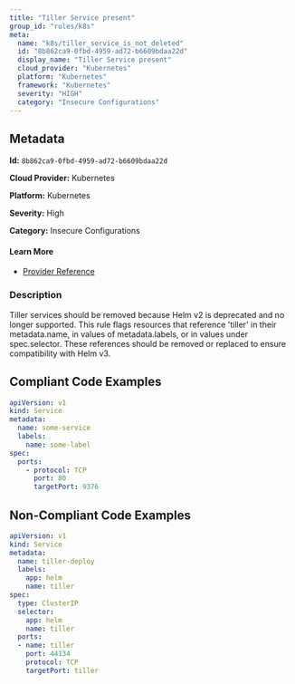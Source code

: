 ```yaml
---
title: "Tiller Service present"
group_id: "rules/k8s"
meta:
  name: "k8s/tiller_service_is_not_deleted"
  id: "8b862ca9-0fbd-4959-ad72-b6609bdaa22d"
  display_name: "Tiller Service present"
  cloud_provider: "Kubernetes"
  platform: "Kubernetes"
  framework: "Kubernetes"
  severity: "HIGH"
  category: "Insecure Configurations"
---
```

## Metadata

**Id:** `8b862ca9-0fbd-4959-ad72-b6609bdaa22d`

**Cloud Provider:** Kubernetes

**Platform:** Kubernetes

**Severity:** High

**Category:** Insecure Configurations

#### Learn More

 - [Provider Reference](https://kubernetes.io/docs/concepts/services-networking/service)

### Description

 Tiller services should be removed because Helm v2 is deprecated and no longer supported. This rule flags resources that reference 'tiller' in their metadata.name, in values of metadata.labels, or in values under spec.selector. These references should be removed or replaced to ensure compatibility with Helm v3.


## Compliant Code Examples
```yaml
apiVersion: v1
kind: Service
metadata:
  name: some-service
  labels:
    name: some-label
spec:
  ports:
    - protocol: TCP
      port: 80
      targetPort: 9376
```
## Non-Compliant Code Examples
```yaml
apiVersion: v1
kind: Service
metadata:
  name: tiller-deploy
  labels:
    app: helm
    name: tiller
spec:
  type: ClusterIP
  selector:
    app: helm
    name: tiller
  ports:
  - name: tiller
    port: 44134
    protocol: TCP
    targetPort: tiller
```